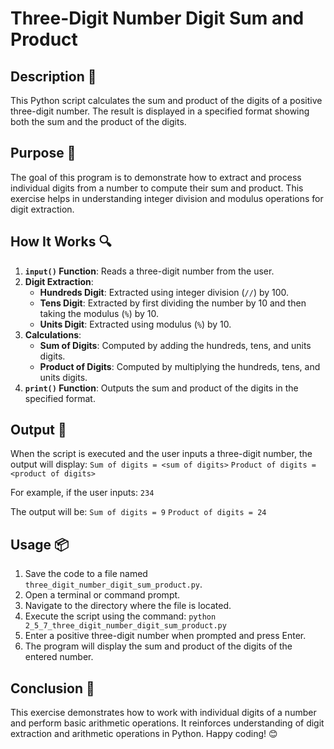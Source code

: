 # Three-Digit Number Digit Sum and Product

## Description 📝
This Python script calculates the sum and product of the digits of a positive three-digit number.
The result is displayed in a specified format showing both the sum and the product of the digits.

## Purpose 🎯
The goal of this program is to demonstrate how to extract and process individual digits from a number to compute their sum and product.
This exercise helps in understanding integer division and modulus operations for digit extraction.

## How It Works 🔍
1. **`input()` Function**: Reads a three-digit number from the user.
2. **Digit Extraction**:
   - **Hundreds Digit**: Extracted using integer division (`//`) by 100.
   - **Tens Digit**: Extracted by first dividing the number by 10 and then taking the modulus (`%`) by 10.
   - **Units Digit**: Extracted using modulus (`%`) by 10.
3. **Calculations**:
   - **Sum of Digits**: Computed by adding the hundreds, tens, and units digits.
   - **Product of Digits**: Computed by multiplying the hundreds, tens, and units digits.
4. **`print()` Function**: Outputs the sum and product of the digits in the specified format.

## Output 📜
When the script is executed and the user inputs a three-digit number, the output will display:
    `Sum of digits = <sum of digits>`
    `Product of digits = <product of digits>`

For example, if the user inputs:
    `234`

The output will be:
    `Sum of digits = 9`
    `Product of digits = 24`

## Usage 📦
1. Save the code to a file named `three_digit_number_digit_sum_product.py`.
2. Open a terminal or command prompt.
3. Navigate to the directory where the file is located.
4. Execute the script using the command:
   `python 2_5_7_three_digit_number_digit_sum_product.py`
5. Enter a positive three-digit number when prompted and press Enter.
6. The program will display the sum and product of the digits of the entered number.

## Conclusion 🚀
This exercise demonstrates how to work with individual digits of a number and perform basic arithmetic operations. 
It reinforces understanding of digit extraction and arithmetic operations in Python.
Happy coding! 😊